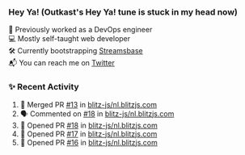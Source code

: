 ### Hey Ya! (Outkast's Hey Ya! tune is stuck in my head now)

💼 Previously worked as a DevOps engineer  
💻 Mostly self-taught web developer  
🛠️ Currently bootstrapping [Streamsbase](https://streamsbase.com)  
📬 You can reach me on [Twitter](https://twitter.com/LoriKarikari)

### ✨ Recent Activity

<!--START_SECTION:activity-->
1. 🎉 Merged PR [#13](https://github.com/blitz-js/nl.blitzjs.com/pull/13) in [blitz-js/nl.blitzjs.com](https://github.com/blitz-js/nl.blitzjs.com)
2. 🗣 Commented on [#18](https://github.com/blitz-js/nl.blitzjs.com/issues/18) in [blitz-js/nl.blitzjs.com](https://github.com/blitz-js/nl.blitzjs.com)
3. 💪 Opened PR [#18](https://github.com/blitz-js/nl.blitzjs.com/pull/18) in [blitz-js/nl.blitzjs.com](https://github.com/blitz-js/nl.blitzjs.com)
4. 💪 Opened PR [#17](https://github.com/blitz-js/nl.blitzjs.com/pull/17) in [blitz-js/nl.blitzjs.com](https://github.com/blitz-js/nl.blitzjs.com)
5. 💪 Opened PR [#16](https://github.com/blitz-js/nl.blitzjs.com/pull/16) in [blitz-js/nl.blitzjs.com](https://github.com/blitz-js/nl.blitzjs.com)
<!--END_SECTION:activity-->
